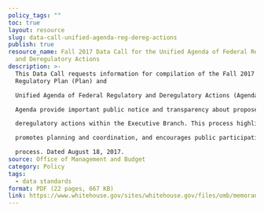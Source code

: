 ```yaml
---
policy_tags: ""
toc: true
layout: resource
slug: data-call-unified-agenda-reg-dereg-actions
publish: true
resource_name: Fall 2017 Data Call for the Unified Agenda of Federal Regulatory
  and Deregulatory Actions
description: >-
  This Data Call requests information for compilation of the Fall 2017
  Regulatory Plan (Plan) and

  Unified Agenda of Federal Regulatory and Deregulatory Actions (Agenda). The Plan and

  Agenda provide important public notice and transparency about proposed regulatory and

  deregulatory actions within the Executive Branch. This process highlights agency priorities,

  promotes planning and coordination, and encourages public participation in the regulatory

  process. Dated August 18, 2017. 
source: Office of Management and Budget
category: Policy
tags:
  - data standards
format: PDF (22 pages, 667 KB)
link: https://www.whitehouse.gov/sites/whitehouse.gov/files/omb/memoranda/2017/2017_fall_agenda_data_call_08242017.pdf
---
```

